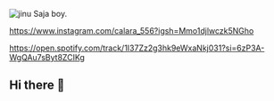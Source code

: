 ![jinu Saja boy.](https://media1.tenor.com/m/EdPqrCqJkAwAAAAC/running-ginu.gif "Jinu Saja Boy.")

https://www.instagram.com/calara_556?igsh=Mmo1djlwczk5NGho

https://open.spotify.com/track/1I37Zz2g3hk9eWxaNkj031?si=6zP3A-WgQAu7sByt8ZCIKg
## Hi there 👋

<!--
**Calara556/calara556** is a ✨ _special_ ✨ repository because its `README.md` (this file) appears on your GitHub profile.

Here are some ideas to get you started:

- 🔭 I’m currently working on ...
- 🌱 I’m currently learning ...
- 👯 I’m looking to collaborate on ...
- 🤔 I’m looking for help with ...
- 💬 Ask me about ...
- 📫 How to reach me: ...
- 😄 Pronouns: ...
- ⚡ Fun fact: ...
-->
